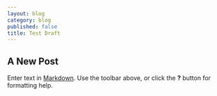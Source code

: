 ```yaml
---
layout: blog
category: blog
published: false
title: Test Draft
---
```


## A New Post

Enter text in [Markdown](http://daringfireball.net/projects/markdown/). Use the toolbar above, or click the **?** button for formatting help.
